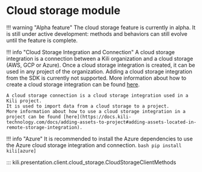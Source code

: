 # Cloud storage module

!!! warning "Alpha feature"
    The cloud storage feature is currently in alpha. It is still under active development: methods and behaviors can still evolve until the feature is complete.

!!! info "Cloud Storage Integration and Connection"
    A cloud storage integration is a connection between a Kili organization and a cloud storage (AWS, GCP or Azure).
    Once a cloud storage integration is created, it can be used in any project of the organization.
    Adding a cloud storage integration from the SDK is currently not supported.
    More information about how to create a cloud storage integration can be found [here](https://docs.kili-technology.com/docs/adding-assets-to-project#creating-a-remote-storage-integration).

    A cloud storage connection is a cloud storage integration used in a Kili project.
    It is used to import data from a cloud storage to a project.
    More information about how to use a cloud storage integration in a project can be found [here](https://docs.kili-technology.com/docs/adding-assets-to-project#adding-assets-located-in-remote-storage-integration).

!!! info "Azure"
    It is recommended to install the Azure dependencies to use the Azure cloud storage integration and connection.
    ```bash
    pip install kili[azure]
    ```

::: kili.presentation.client.cloud_storage.CloudStorageClientMethods
